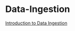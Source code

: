 # Data-Ingestion
[Introduction to Data Ingestion](https://github.com/RESGAD-TECH-UK/Data-Ingestion/wiki/Data-Ingestion)